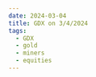 ```yaml
---
date: 2024-03-04
title: GDX on 3/4/2024
tags: 
  - GDX
  - gold
  - miners
  - equities
---
```

<div class="post">
<snapshot-grid 
    :reports="['2024/03/01/CTA/GDX', '2024/03/04/CTA/GDX', '2024/03/04/MTP/GDX']"
    chart="2024/03/04/Chart/GDX"
/>
<p>

</p>
<p>

</p>
</div>